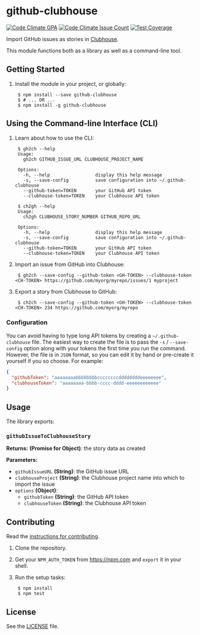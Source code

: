 # github-clubhouse

[![Code Climate GPA](https://codeclimate.com/repos/586a009bb716e3008100138b/badges/17d5efb482ed787fc530/gpa.svg)](https://codeclimate.com/repos/586a009bb716e3008100138b/feed)
[![Code Climate Issue Count](https://codeclimate.com/repos/586a009bb716e3008100138b/badges/17d5efb482ed787fc530/issue_count.svg)](https://codeclimate.com/repos/586a009bb716e3008100138b/feed)
[![Test Coverage](https://codeclimate.com/repos/586a009bb716e3008100138b/badges/17d5efb482ed787fc530/coverage.svg)](https://codeclimate.com/repos/586a009bb716e3008100138b/coverage)

Import GitHub issues as stories in [Clubhouse][clubhouse].

This module functions both as a library as well as a command-line tool.


## Getting Started

1. Install the module in your project, or globally:

        $ npm install --save github-clubhouse
        $ # ... OR ...
        $ npm install -g github-clubhouse

## Using the Command-line Interface (CLI)

1. Learn about how to use the CLI:

        $ gh2ch --help
        Usage:
          gh2ch GITHUB_ISSUE_URL CLUBHOUSE_PROJECT_NAME

        Options:
          -h, --help                 display this help message
          -s, --save-config          save configuration into ~/.github-clubhouse
          --github-token=TOKEN       your GitHub API token
          --clubhouse-token=TOKEN    your Clubhouse API token

        $ ch2gh --help
        Usage:
          ch2gh CLUBHOUSE_STORY_NUMBER GITHUB_REPO_URL

        Options:
          -h, --help                 display this help message
          -s, --save-config          save configuration into ~/.github-clubhouse
          --github-token=TOKEN       your GitHub API token
          --clubhouse-token=TOKEN    your Clubhouse API token

2. Import an issue from GitHub into Clubhouse:

        $ gh2ch --save-config --github-token <GH-TOKEN> --clubhouse-token <CH-TOKEN> https://github.com/myorg/myrepo/issues/1 myproject

3. Export a story from Clubhouse to GitHub:

        $ ch2ch --save-config --github-token <GH-TOKEN> --clubhouse-token <CH-TOKEN> 234 https://github.com/myorg/myrepo

### Configuration

You can avoid having to type long API tokens by creating a `~/.github-clubhouse` file. The easiest way to create the file is to pass the `-s` / `--save-config` option along with your tokens the first time you run the command. However, the file is in `JSON` format, so you can edit it by hand or pre-create it yourself if you so choose. For example:

```json
{
  "githubToken": "aaaaaaaabbbbbbbbccccccccddddddddeeeeeeee",
  "clubhouseToken": "aaaaaaaa-bbbb-cccc-dddd-eeeeeeeeeeee"
}
```

## Usage

The library exports:

### `githubIssueToClubhouseStory`

**Returns:** **(Promise for Object)**: the story data as created

**Parameters:**

- `githubIssueURL` **(String)**: the GitHub issue URL
- `clubhouseProject` **(String)**: the Clubhouse project name into which to import the issue
- `options` **(Object)**:
  - `githubToken` **(String)**: the GitHub API token
  - `clubhouseToken` **(String)**: the Clubhouse API token


## Contributing

Read the [instructions for contributing](./.github/CONTRIBUTING.md).

1. Clone the repository.

2. Get your `NPM_AUTH_TOKEN` from https://npm.com and `export` it in your shell.

3. Run the setup tasks:

        $ npm install
        $ npm test


## License

See the [LICENSE](./LICENSE) file.


[clubhouse]: https://clubhouse.io
